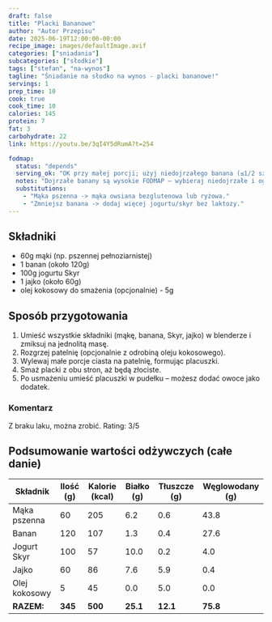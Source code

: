 ```yaml
---
draft: false
title: "Placki Bananowe"
author: "Autor Przepisu"
date: 2025-06-19T12:00:00-00:00
recipe_image: images/defaultImage.avif
categories: ["sniadania"]
subcategories: ["słodkie"]
tags: ["stefan", "na-wynos"]
tagline: "Śniadanie na słodko na wynos - placki bananowe!"
servings: 1
prep_time: 10
cook: true
cook_time: 10
calories: 145
protein: 7
fat: 3
carbohydrate: 22
link: https://youtu.be/3qI4Y5dRumA?t=254

fodmap:
  status: "depends"
  serving_ok: "OK przy małej porcji; użyj niedojrzałego banana (≤1/2 szt. na porcję)"
  notes: "Dojrzałe banany są wysokie FODMAP – wybieraj niedojrzałe i ogranicz ilość. Rozważ zamianę mąki pszennej."
  substitutions:
    - "Mąka pszenna -> mąka owsiana bezglutenowa lub ryżowa."
    - "Zmniejsz banana -> dodaj więcej jogurtu/skyr bez laktozy."
---
```


## Składniki
- 60g mąki (np. pszennej pełnoziarnistej)
- 1 banan (około 120g)
- 100g jogurtu Skyr
- 1 jajko (około 60g)
- olej kokosowy do smażenia (opcjonalnie) - 5g

## Sposób przygotowania

1. Umieść wszystkie składniki (mąkę, banana, Skyr, jajko) w blenderze i zmiksuj na jednolitą masę.
2. Rozgrzej patelnię (opcjonalnie z odrobiną oleju kokosowego).
3. Wylewaj małe porcje ciasta na patelnię, formując placuszki.
4. Smaż placki z obu stron, aż będą złociste.
5. Po usmażeniu umieść placuszki w pudełku – możesz dodać owoce jako dodatek.

### Komentarz
Z braku laku, można zrobić. Rating: 3/5

## Podsumowanie wartości odżywczych (całe danie)

| Składnik         | Ilość (g) | Kalorie (kcal) | Białko (g) | Tłuszcze (g) | Węglowodany (g) |
|------------------|-----------|---------------|------------|--------------|-----------------|
| Mąka pszenna     | 60        | 205           | 6.2        | 0.6          | 43.8            |
| Banan            | 120       | 107           | 1.3        | 0.4          | 27.6            |
| Jogurt Skyr      | 100       | 57            | 10.0       | 0.2          | 4.0             |
| Jajko            | 60        | 86            | 7.6        | 5.9          | 0.4             |
| Olej kokosowy    | 5         | 45            | 0.0        | 5.0          | 0.0             |
| **RAZEM:**       | **345**   | **500**       | **25.1**   | **12.1**     | **75.8**        |

